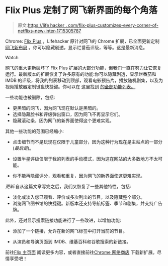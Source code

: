 # Flix Plus 定制了网飞新界面的每个角落

> 原文:[https://life hacker . com/flix-plus-customizes-every-corner-of-netflixs-new-inter-1715305787](https://lifehacker.com/flix-plus-customizes-every-corner-of-netflixs-new-inter-1715305787)

Chrome: [Flix Plus](https://lifehacker.com/flix-plus-customizes-netflix-to-your-hearts-desire-1640968001) ，Lifehacker 原针对网飞的 Chrome 扩展，已全面更新定制 [网飞新布局](https://lifehacker.com/netflix-is-getting-its-first-big-web-interface-update-i-1711442438) 。你可以隐藏剧透，显示烂番茄评级，等等。这是最新消息。

Watch

网飞的重大更新破坏了 Flix Plus 扩展的大部分功能，但我们一直在努力让它恢复运行。最新版本的扩展恢复了许多原有的功能:你可以隐藏剧透，显示烂番茄和 IMDB 的评级，将我的列表移动到顶部，观看电影预告片，播放随机剧集，以及为视频播放器定制键盘快捷键。你可以在 这里找到 [的全部功能列表。](http://lifehacker.com/flix-plus-customizes-netflix-to-your-hearts-desire-1640968001#_ga=1.2242548.515970378.1434646157)

一些功能也被删除，包括:

*   更黑暗的网飞，因为网飞现在默认是黑暗的。
*   选择隐藏脸书和评级弹出窗口，因为网飞不再显示它们。
*   隐藏滚动条，因为网飞的新界面使得这个更难实现。

其他一些功能的范围已经缩小:

*   点击细节而不是玩现在仅限于儿童部分，因为这种行为现在是主站点的一部分(*最后是*)。

*   设置半星评级仅限于我的列表的手动模式，因为这在网站的大多数地方不太可能。
*   你不能再隐藏评分，观看和重复，因为网飞的新界面使这更难实现。

*更新*:自从这篇文章写完之后，我们又恢复了一些其他特性，包括:

*   淡化或淡入您已观看、评价或多次列出的节目，以及隐藏整个部分。
*   浏览网飞图书馆的快捷键。新版本还支持导航标签、季节和剧集，并支持广告牌。

此外，还对显示搜索链接功能进行了一些改进，以增加功能:

*   添加了一个链接，允许在新的网飞标签中打开当前的节目。

*   从演员和导演页面到 IMDB、维基百科和谷歌搜索的新链接。

前往[Flix 主页面](https://lifehacker.com/flix-plus-customizes-netflix-to-your-hearts-desire-1640968001) 阅读更多内容，或者直接前往[Chrome 网络商店](https://chrome.google.com/webstore/detail/flix-plus/fcjjgdnadfneaamhipplgpfkdnbfagla) 下载新扩展。尽情享受吧！